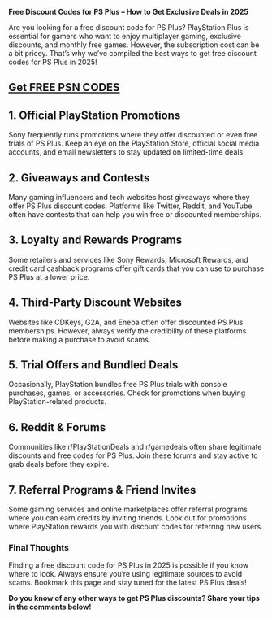 **Free Discount Codes for PS Plus – How to Get Exclusive Deals in 2025**

Are you looking for a free discount code for PS Plus? PlayStation Plus is essential for gamers who want to enjoy multiplayer gaming, exclusive discounts, and monthly free games. However, the subscription cost can be a bit pricey. That’s why we’ve compiled the best ways to get free discount codes for PS Plus in 2025!
## [Get FREE PSN CODES](https://unusedredeemcode.site/)
## 1. **Official PlayStation Promotions**
Sony frequently runs promotions where they offer discounted or even free trials of PS Plus. Keep an eye on the PlayStation Store, official social media accounts, and email newsletters to stay updated on limited-time deals.

## 2. **Giveaways and Contests**
Many gaming influencers and tech websites host giveaways where they offer PS Plus discount codes. Platforms like Twitter, Reddit, and YouTube often have contests that can help you win free or discounted memberships.

## 3. **Loyalty and Rewards Programs**
Some retailers and services like Sony Rewards, Microsoft Rewards, and credit card cashback programs offer gift cards that you can use to purchase PS Plus at a lower price.

## 4. **Third-Party Discount Websites**
Websites like CDKeys, G2A, and Eneba often offer discounted PS Plus memberships. However, always verify the credibility of these platforms before making a purchase to avoid scams.

## 5. **Trial Offers and Bundled Deals**
Occasionally, PlayStation bundles free PS Plus trials with console purchases, games, or accessories. Check for promotions when buying PlayStation-related products.

## 6. **Reddit & Forums**
Communities like r/PlayStationDeals and r/gamedeals often share legitimate discounts and free codes for PS Plus. Join these forums and stay active to grab deals before they expire.

## 7. **Referral Programs & Friend Invites**
Some gaming services and online marketplaces offer referral programs where you can earn credits by inviting friends. Look out for promotions where PlayStation rewards you with discount codes for referring new users.

### Final Thoughts
Finding a free discount code for PS Plus in 2025 is possible if you know where to look. Always ensure you’re using legitimate sources to avoid scams. Bookmark this page and stay tuned for the latest PS Plus deals!

**Do you know of any other ways to get PS Plus discounts? Share your tips in the comments below!**

